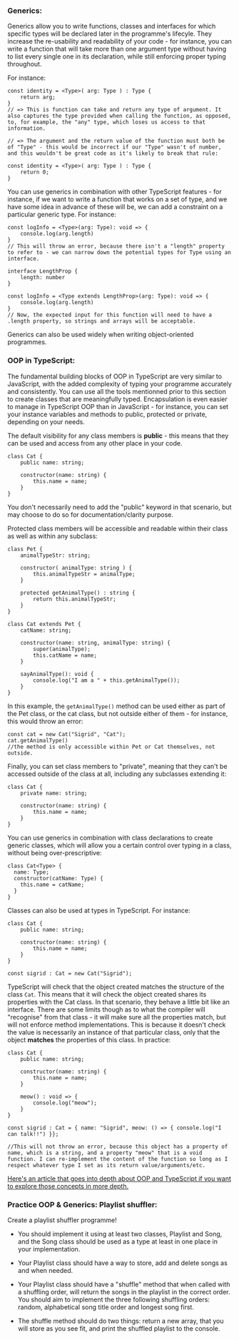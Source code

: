 ### Generics: 

Generics allow you to write functions, classes and interfaces for which specific types will be declared later in the programme's lifecyle. They increase the re-usability and readability of your code - for instance, you can write a function that will take more than one argument type without having to list every single one in its declaration, while still enforcing proper typing throughout.  

For instance: 

```
const identity = <Type>( arg: Type ) : Type {
    return arg; 
}
// => This is function can take and return any type of argument. It also captures the type provided when calling the function, as opposed, to, for example, the "any" type, which loses us access to that information. 

// => The argument and the return value of the function must both be of "Type" - this would be incorrect if our "Type" wasn't of number, and this wouldn't be great code as it's likely to break that rule: 

const identity = <Type>( arg: Type ) : Type {
    return 0; 
}
```

You can use generics in combination with other TypeScript features - for instance, if we want to write a function that works on a set of type, and we have some idea in advance of these will be, we can add a constraint on a particular generic type. For instance: 

```
const logInfo = <Type>(arg: Type): void => { 
	console.log(arg.length)
}
// This will throw an error, because there isn't a "length" property to refer to - we can narrow down the potential types for Type using an interface. 

interface LengthProp { 
	length: number
}

const logInfo = <Type extends LengthProp>(arg: Type): void => { 
	console.log(arg.length)
}
// Now, the expected input for this function will need to have a .length property, so strings and arrays will be acceptable. 
```

Generics can also be used widely when writing object-oriented programmes. 

### OOP in TypeScript:

The fundamental building blocks of OOP in TypeScript are very similar to JavaScript, with the added complexity of typing your programme accurately and consistently. You can use all the tools mentionned prior to this section to create classes that are meaningfully typed. Encapsulation is even easier to manage in TypeScript OOP than in JavaScript - for instance, you can set your instance variables and methods to public, protected or private, depending on your needs. 

The default visibility for any class members is **public** - this means that they can be used and access from any other place in your code. 

```
class Cat {
	public name: string; 

	constructor(name: string) {
		this.name = name;
	}
}
```

You don't necessarily need to add the "public" keyword in that scenario, but may choose to do so for documentation/clarity purpose. 

Protected class members will be accessible and readable within their class as well as within any subclass: 

```
class Pet {
	animalTypeStr: string; 

	constructor( animalType: string ) {
		this.animalTypeStr = animalType;
	}

	protected getAnimalType() : string {
		return this.animalTypeStr;
	}
}

class Cat extends Pet {
	catName: string; 

	constructor(name: string, animalType: string) {
		super(animalType);
		this.catName = name;
	}

	sayAnimalType(): void {
		console.log("I am a " + this.getAnimalType());
	}
}

```

In this example, the ```getAnimalType()``` method can be used either as part of the Pet class, or the cat class, but not outside either of them - for instance, this would throw an error: 

```
const cat = new Cat("Sigrid", "Cat");
cat.getAnimalType() 
//the method is only accessible within Pet or Cat themselves, not outside. 
```

Finally, you can set class members to "private", meaning that they can't be accessed outside of the class at all, including any subclasses extending it: 

```
class Cat {
	private name: string; 

	constructor(name: string) {
		this.name = name;
	}
}
```

You can use generics in combination with class declarations to create generic classes, which will allow you a certain control over typing in a class, without being over-prescriptive:  

```
class Cat<Type> {
  name: Type;
  constructor(catName: Type) {
    this.name = catName;
  }
}
```

Classes can also be used at types in TypeScript. For instance:

```
class Cat {
	public name: string; 

	constructor(name: string) {
		this.name = name;
	}
}

const sigrid : Cat = new Cat("Sigrid");
```

TypeScript will check that the object created matches the structure of the class ```Cat```. This means that it will check the object created shares its properties with the Cat class. In that scenario, they behave a little bit like an interface. There are some limits though as to what the compiler will "recognise" from that class - it will make sure all the properties match, but will not enforce method implementations. This is because it doesn't check the value is necessarily an instance of that particular class, only that the object **matches** the properties of this class. In practice:

```
class Cat {
	public name: string; 

	constructor(name: string) {
		this.name = name;
	}

	meow() : void => {
		console.log("meow");
	}
}

const sigrid : Cat = { name: "Sigrid", meow: () => { console.log("I can talk!!") }};

//This will not throw an error, because this object has a property of name, which is a string, and a property "meow" that is a void function. I can re-implement the content of the function so long as I respect whatever type I set as its return value/arguments/etc. 
```

[Here's an article that goes into depth about OOP and TypeScript if you want to explore those concepts in more depth.](https://archive.ph/U9XwR)

### Practice OOP & Generics: Playlist shuffler:

Create a playlist shuffler programme! 

- You should implement it using at least two classes, Playlist and Song, and the Song class should be used as a type at least in one place in your implementation.

- Your Playlist class should have a way to store, add and delete songs as and when needed. 

- Your Playlist class should have a "shuffle" method that when called with a shuffling order, will return the songs in the playlist in the correct order. You should aim to implement the three following shuffling orders: random, alphabetical song title order and longest song first. 

- The shuffle method should do two things: return a new array, that you will store as you see fit, and print the shuffled playlist to the console.



